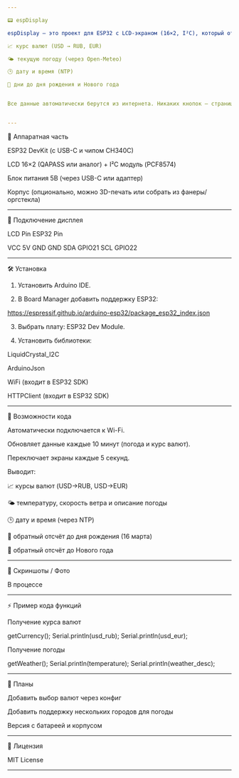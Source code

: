 ```yaml
---

📟 espDisplay

espDisplay — это проект для ESP32 с LCD-экраном (16×2, I²C), который отображает:

📈 курс валют (USD → RUB, EUR)

🌤 текущую погоду (через Open-Meteo)

🕒 дату и время (NTP)

🎉 дни до дня рождения и Нового года


Все данные автоматически берутся из интернета. Никаких кнопок — страницы перелистываются по очереди.


---
```


🔧 Аппаратная часть

ESP32 DevKit (с USB-C и чипом CH340C)

LCD 16×2 (QAPASS или аналог) + I²C модуль (PCF8574)

Блок питания 5В (через USB-C или адаптер)

Корпус (опционально, можно 3D-печать или собрать из фанеры/оргстекла)



---

📲 Подключение дисплея

LCD Pin	ESP32 Pin

VCC	5V
GND	GND
SDA	GPIO21
SCL	GPIO22



---

🛠 Установка

1. Установить Arduino IDE.


2. В Board Manager добавить поддержку ESP32:

https://espressif.github.io/arduino-esp32/package_esp32_index.json


3. Выбрать плату: ESP32 Dev Module.


4. Установить библиотеки:

LiquidCrystal_I2C

ArduinoJson

WiFi (входит в ESP32 SDK)

HTTPClient (входит в ESP32 SDK)





---

🚀 Возможности кода

Автоматически подключается к Wi-Fi.

Обновляет данные каждые 10 минут (погода и курс валют).

Переключает экраны каждые 5 секунд.

Выводит:

📈 курсы валют (USD→RUB, USD→EUR)

🌤 температуру, скорость ветра и описание погоды

🕒 дату и время (через NTP)

🎂 обратный отсчёт до дня рождения (16 марта)

🎄 обратный отсчёт до Нового года




---

📸 Скриншоты / Фото

В процессе


---

⚡ Пример кода функций

Получение курса валют

getCurrency(); 
Serial.println(usd_rub);
Serial.println(usd_eur);

Получение погоды

getWeather();
Serial.println(temperature);
Serial.println(weather_desc);


---

📌 Планы

Добавить выбор валют через конфиг

Добавить поддержку нескольких городов для погоды

Версия с батареей и корпусом



---

📝 Лицензия

MIT License


---

